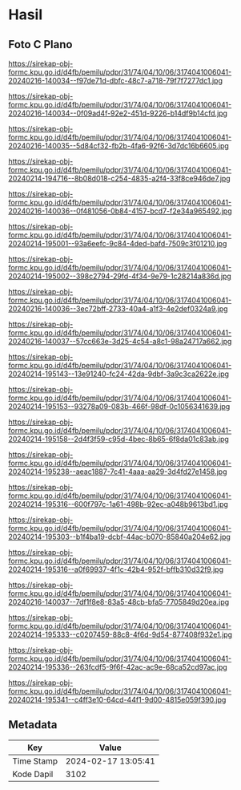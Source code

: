# Hasil

## Foto C Plano

https://sirekap-obj-formc.kpu.go.id/d4fb/pemilu/pdpr/31/74/04/10/06/3174041006041-20240216-140034--f97de71d-dbfc-48c7-a718-79f7f7277dc1.jpg

https://sirekap-obj-formc.kpu.go.id/d4fb/pemilu/pdpr/31/74/04/10/06/3174041006041-20240216-140034--0f09ad4f-92e2-451d-9226-b14df9b14cfd.jpg

https://sirekap-obj-formc.kpu.go.id/d4fb/pemilu/pdpr/31/74/04/10/06/3174041006041-20240216-140035--5d84cf32-fb2b-4fa6-92f6-3d7dc16b6605.jpg

https://sirekap-obj-formc.kpu.go.id/d4fb/pemilu/pdpr/31/74/04/10/06/3174041006041-20240214-194716--8b08d018-c254-4835-a2f4-33f8ce946de7.jpg

https://sirekap-obj-formc.kpu.go.id/d4fb/pemilu/pdpr/31/74/04/10/06/3174041006041-20240216-140036--0f481056-0b84-4157-bcd7-f2e34a965492.jpg

https://sirekap-obj-formc.kpu.go.id/d4fb/pemilu/pdpr/31/74/04/10/06/3174041006041-20240214-195001--93a6eefc-9c84-4ded-bafd-7509c3f01210.jpg

https://sirekap-obj-formc.kpu.go.id/d4fb/pemilu/pdpr/31/74/04/10/06/3174041006041-20240214-195002--398c2794-29fd-4f34-9e79-1c28214a836d.jpg

https://sirekap-obj-formc.kpu.go.id/d4fb/pemilu/pdpr/31/74/04/10/06/3174041006041-20240216-140036--3ec72bff-2733-40a4-a1f3-4e2def0324a9.jpg

https://sirekap-obj-formc.kpu.go.id/d4fb/pemilu/pdpr/31/74/04/10/06/3174041006041-20240216-140037--57cc663e-3d25-4c54-a8c1-98a24717a662.jpg

https://sirekap-obj-formc.kpu.go.id/d4fb/pemilu/pdpr/31/74/04/10/06/3174041006041-20240214-195143--13e91240-fc24-42da-9dbf-3a9c3ca2622e.jpg

https://sirekap-obj-formc.kpu.go.id/d4fb/pemilu/pdpr/31/74/04/10/06/3174041006041-20240214-195153--93278a09-083b-466f-98df-0c1056341639.jpg

https://sirekap-obj-formc.kpu.go.id/d4fb/pemilu/pdpr/31/74/04/10/06/3174041006041-20240214-195158--2d4f3f59-c95d-4bec-8b65-6f8da01c83ab.jpg

https://sirekap-obj-formc.kpu.go.id/d4fb/pemilu/pdpr/31/74/04/10/06/3174041006041-20240214-195238--aeac1887-7c41-4aaa-aa29-3d4fd27e1458.jpg

https://sirekap-obj-formc.kpu.go.id/d4fb/pemilu/pdpr/31/74/04/10/06/3174041006041-20240214-195316--600f797c-1a61-498b-92ec-a048b9613bd1.jpg

https://sirekap-obj-formc.kpu.go.id/d4fb/pemilu/pdpr/31/74/04/10/06/3174041006041-20240214-195303--b1f4ba19-dcbf-44ac-b070-85840a204e62.jpg

https://sirekap-obj-formc.kpu.go.id/d4fb/pemilu/pdpr/31/74/04/10/06/3174041006041-20240214-195316--a0f69937-4f1c-42b4-952f-bffb310d32f9.jpg

https://sirekap-obj-formc.kpu.go.id/d4fb/pemilu/pdpr/31/74/04/10/06/3174041006041-20240216-140037--7df1f8e8-83a5-48cb-bfa5-7705849d20ea.jpg

https://sirekap-obj-formc.kpu.go.id/d4fb/pemilu/pdpr/31/74/04/10/06/3174041006041-20240214-195333--c0207459-88c8-4f6d-9d54-877408f932e1.jpg

https://sirekap-obj-formc.kpu.go.id/d4fb/pemilu/pdpr/31/74/04/10/06/3174041006041-20240214-195336--263fcdf5-9f6f-42ac-ac9e-68ca52cd97ac.jpg

https://sirekap-obj-formc.kpu.go.id/d4fb/pemilu/pdpr/31/74/04/10/06/3174041006041-20240214-195341--c4ff3e10-64cd-44f1-9d00-4815e059f390.jpg


## Metadata

| Key        | Value               |
| ---------- | ------------------- |
| Time Stamp | 2024-02-17 13:05:41 |
| Kode Dapil | 3102                |



